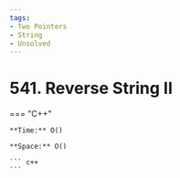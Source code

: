 ```yaml
---
tags:
- Two Pointers
- String
- Unsolved
---
```



# 541. Reverse String II

=== "C++"

    **Time:** O()

    **Space:** O()

    ``` c++
    ```